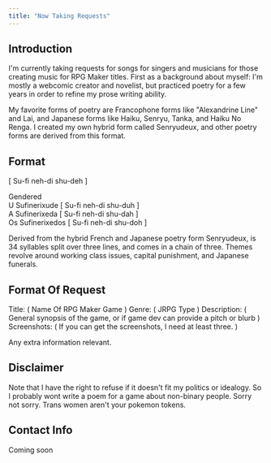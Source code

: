```yaml
---
title: "Now Taking Requests"
---
```

## Introduction
I'm currently taking requests for songs for singers and musicians for those creating music for RPG Maker titles. First as a background about myself: I'm mostly a webcomic creator and novelist, but practiced poetry for a few years in order to refine my prose writing ability.

My favorite forms of poetry are Francophone forms like "Alexandrine Line" and Lai, and Japanese forms like Haiku, Senryu, Tanka, and Haiku No Renga. I created my own hybrid form called Senryudeux, and other poetry forms are derived from this format.

## Format

[ Su-fi neh-di shu-deh ]

Gendered<br />
U Sufinerixude [ Su-fi neh-di shu-duh ]<br />
A Sufinerixeda [ Su-fi neh-di shu-dah ]<br />
Os Sufinerixedos [ Su-fi neh-di shu-doh ]

Derived from the hybrid French and Japanese poetry form Senryudeux, is 34 syllables split over three lines, and comes in a chain of three. Themes revolve around working class issues, capital punishment, and Japanese funerals.

## Format Of Request
Title: ( Name Of RPG Maker Game )
Genre: ( JRPG Type )
Description: ( General synopsis of the game, or if game dev can provide a pitch or blurb )
Screenshots: ( If you can get the screenshots, I need at least three. )

Any extra information relevant.

## Disclaimer
Note that I have the right to refuse if it doesn't fit my politics or idealogy. So I probably wont write a poem for a game about non-binary people. Sorry not sorry. Trans women aren't your pokemon tokens.

## Contact Info
Coming soon

